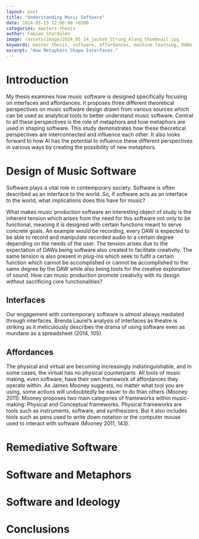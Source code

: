 ```yaml
---
layout: post
title: "Understanding Music Software"
date: 2024-05-15 12:00:00 +0200
categories: masters-thesis
author: Fabian Stordalen
image: /assets/image/2024_05_14_jackeh_Strung_Along_thumbnail.jpg
keywords: master thesis, software, affordances, machine learning, DAWs
excerpt: "How Metaphors Shape Interfaces."
---
```


# Introduction
My thesis examines how music software is designed specifically focusing on interfaces and affordances. It proposes three different theoretical perspectives on music software design drawn from various sources which can be used as analytical tools to better understand music software. Central to all these perspectives is the role of metaphors and how metaphors are used in shaping software. This study demonstrates how these theoretical perspectives are interconnected and influence each other. It also looks forward to how AI has the potential to influence these different perspectives in various ways by creating the possibility of new metaphors.

# Design of Music Software
Software plays a vital role in contemporary society. Software is often described as an interface to the world. So, if software acts as an interface to the world, what implications does this have for music? 

What makes music production software an interesting object of study is the inherent tension which arises from the need for this software not only to be functional, meaning it is designed with certain functions meant to serve concrete goals. An example would be recording, every DAW is expected to be able to record and manipulate recorded audio to a certain degree depending on the needs of the user. The tension arises due to the expectation of DAWs being software also created to facilitate creativity. The same tension is also present in plug-ins which seek to fulfil a certain function which cannot be accomplished or cannot be accomplished to the same degree by the DAW while also being tools for the creative exploration of sound. How can music production promote creativity with its design without sacrificing core functionalities? 
## Interfaces
Our engagement with contemporary software is almost always mediated through interfaces. Brenda Laurel’s analysis of interfaces as theatre is striking as it meticulously describes the drama of using software even as mundane as a spreadsheet (2014, 105). 
## Affordances

The physical and virtual are becoming increasingly indistinguishable, and in some cases, the virtual has no physical counterparts.
All tools of music making, even software, have their own framework of affordances they operate within. As James Mooney suggests, no matter what tool you are using, some actions will undoubtedly be easier to do than others (Mooney 2011). Mooney proposes two main categories of frameworks within music-making: Physical and Conceptual frameworks. Physical frameworks are tools such as instruments, software, and synthesizers. But it also includes tools such as pens used to write down notation or the computer mouse used to interact with software (Mooney 2011, 143). 

# Remediative Software

# Software and Metaphors

# Software and Ideology

# Conclusions





